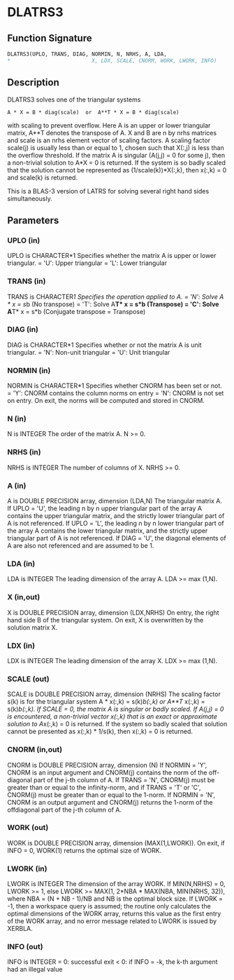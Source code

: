 # DLATRS3

## Function Signature

```fortran
DLATRS3(UPLO, TRANS, DIAG, NORMIN, N, NRHS, A, LDA,
*                          X, LDX, SCALE, CNORM, WORK, LWORK, INFO)
```

## Description


 DLATRS3 solves one of the triangular systems

    A * X = B * diag(scale)  or  A**T * X = B * diag(scale)

 with scaling to prevent overflow.  Here A is an upper or lower
 triangular matrix, A**T denotes the transpose of A. X and B are
 n by nrhs matrices and scale is an nrhs element vector of scaling
 factors. A scaling factor scale(j) is usually less than or equal
 to 1, chosen such that X(:,j) is less than the overflow threshold.
 If the matrix A is singular (A(j,j) = 0 for some j), then
 a non-trivial solution to A*X = 0 is returned. If the system is
 so badly scaled that the solution cannot be represented as
 (1/scale(k))*X(:,k), then x(:,k) = 0 and scale(k) is returned.

 This is a BLAS-3 version of LATRS for solving several right
 hand sides simultaneously.


## Parameters

### UPLO (in)

UPLO is CHARACTER*1 Specifies whether the matrix A is upper or lower triangular. = 'U': Upper triangular = 'L': Lower triangular

### TRANS (in)

TRANS is CHARACTER*1 Specifies the operation applied to A. = 'N': Solve A * x = s*b (No transpose) = 'T': Solve A**T* x = s*b (Transpose) = 'C': Solve A**T* x = s*b (Conjugate transpose = Transpose)

### DIAG (in)

DIAG is CHARACTER*1 Specifies whether or not the matrix A is unit triangular. = 'N': Non-unit triangular = 'U': Unit triangular

### NORMIN (in)

NORMIN is CHARACTER*1 Specifies whether CNORM has been set or not. = 'Y': CNORM contains the column norms on entry = 'N': CNORM is not set on entry. On exit, the norms will be computed and stored in CNORM.

### N (in)

N is INTEGER The order of the matrix A. N >= 0.

### NRHS (in)

NRHS is INTEGER The number of columns of X. NRHS >= 0.

### A (in)

A is DOUBLE PRECISION array, dimension (LDA,N) The triangular matrix A. If UPLO = 'U', the leading n by n upper triangular part of the array A contains the upper triangular matrix, and the strictly lower triangular part of A is not referenced. If UPLO = 'L', the leading n by n lower triangular part of the array A contains the lower triangular matrix, and the strictly upper triangular part of A is not referenced. If DIAG = 'U', the diagonal elements of A are also not referenced and are assumed to be 1.

### LDA (in)

LDA is INTEGER The leading dimension of the array A. LDA >= max (1,N).

### X (in,out)

X is DOUBLE PRECISION array, dimension (LDX,NRHS) On entry, the right hand side B of the triangular system. On exit, X is overwritten by the solution matrix X.

### LDX (in)

LDX is INTEGER The leading dimension of the array X. LDX >= max (1,N).

### SCALE (out)

SCALE is DOUBLE PRECISION array, dimension (NRHS) The scaling factor s(k) is for the triangular system A * x(:,k) = s(k)*b(:,k) or A**T* x(:,k) = s(k)*b(:,k). If SCALE = 0, the matrix A is singular or badly scaled. If A(j,j) = 0 is encountered, a non-trivial vector x(:,k) that is an exact or approximate solution to A*x(:,k) = 0 is returned. If the system so badly scaled that solution cannot be presented as x(:,k) * 1/s(k), then x(:,k) = 0 is returned.

### CNORM (in,out)

CNORM is DOUBLE PRECISION array, dimension (N) If NORMIN = 'Y', CNORM is an input argument and CNORM(j) contains the norm of the off-diagonal part of the j-th column of A. If TRANS = 'N', CNORM(j) must be greater than or equal to the infinity-norm, and if TRANS = 'T' or 'C', CNORM(j) must be greater than or equal to the 1-norm. If NORMIN = 'N', CNORM is an output argument and CNORM(j) returns the 1-norm of the offdiagonal part of the j-th column of A.

### WORK (out)

WORK is DOUBLE PRECISION array, dimension (MAX(1,LWORK)). On exit, if INFO = 0, WORK(1) returns the optimal size of WORK.

### LWORK (in)

LWORK is INTEGER The dimension of the array WORK. If MIN(N,NRHS) = 0, LWORK >= 1, else LWORK >= MAX(1, 2*NBA * MAX(NBA, MIN(NRHS, 32)), where NBA = (N + NB - 1)/NB and NB is the optimal block size. If LWORK = -1, then a workspace query is assumed; the routine only calculates the optimal dimensions of the WORK array, returns this value as the first entry of the WORK array, and no error message related to LWORK is issued by XERBLA.

### INFO (out)

INFO is INTEGER = 0: successful exit < 0: if INFO = -k, the k-th argument had an illegal value

